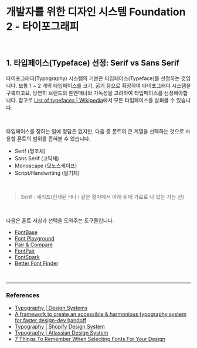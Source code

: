 # 개발자를 위한 디자인 시스템 Foundation 2 - 타이포그래피

<br>

## 1. 타입페이스(Typeface) 선정: Serif vs Sans Serif

타이포그래피(Typography) 시스템의 기본은 타입페이스(Typeface)를 선정하는 것입니다. 보통 1 ~ 2 개의 타입페이스를 크기, 굵기 등으로 확장하여 타이포그래피 시스템을 구축하고요, 당연히 브랜드의 톤앤매너와 가독성을 고려하여 타입페이스를 선정해야합니다. 참고로 [List of typefaces | Wikipedia](https://en.wikipedia.org/wiki/List_of_typefaces)에서 모든 타입페이스를 살펴볼 수 있습니다.

<br>

타입페이스를 정하는 일에 정답은 없지만, 다음 중 폰트의 큰 계열을 선택하는 것으로 사용할 폰트의 범위를 좁혀볼 수 있습니다.

- Serif (명조체)
- Sans Serif (고딕체)
- Monoscape (모노스케이프)
- Script/Handwriting (필기체)

<br>

> Serif : 셰리프(인쇄된 H나 I 같은 활자에서 아래·위에 가로로 나 있는 가는 선)

<br>

다음은 폰트 서칭과 선택을 도와주는 도구들입니다.

- [FontBase](https://fontba.se/)
- [Font Playground](https://play.typedetail.com/)
- [Pair & Compare](https://www.pairandcompare.net/)
- [FontPair](https://www.fontpair.co/)
- [FontSpark](https://fontspark.app/)
- [Better Font Finder](https://jmattthew.github.io/better-font-finder/better-font-finder.html)

<br>

---

### References

- [Typography | Design Systems](https://www.designsystems.com/typography-guides/)
- [A framework to create an accessible & harmonious typography system for faster design-dev handoff](https://blog.prototypr.io/10-practical-steps-to-create-a-predictable-accessible-and-harmonious-typography-system-a-case-6c85d901bedd)
- [Typography | Shopify Design System](https://polaris.shopify.com/design/typography#navigation)
- [Typography | Atlassian Design System](https://atlassian.design/foundations/typography)
- [7 Things To Remember When Selecting Fonts For Your Design](https://uxplanet.org/7-things-to-remember-when-selecting-fonts-for-your-design-ec1e592266c5)
